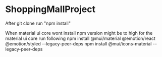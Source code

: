 # ShoppingMallProject
After git clone run "npm install"

When material ui core wont install npm version might be to high for the material ui core
run following 
npm install @mui/material @emotion/react @emotion/styled --legacy-peer-deps
npm install @mui/icons-material --legacy-peer-deps


